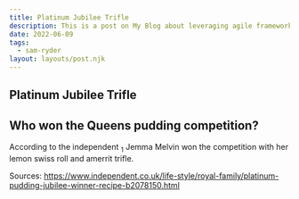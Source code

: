 ```yaml
---
title: Platinum Jubilee Trifle
description: This is a post on My Blog about leveraging agile frameworks.
date: 2022-06-09
tags:
  - sam-ryder
layout: layouts/post.njk
---
```


## Platinum Jubilee Trifle

<h2>Who won the Queens pudding competition?
</h2>
According to the independent <sub>1</sub> Jemma Melvin won the competition with her lemon swiss roll and amerrit trifle.

Sources:
https://www.independent.co.uk/life-style/royal-family/platinum-pudding-jubilee-winner-recipe-b2078150.html
